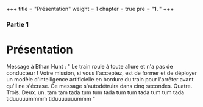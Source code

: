 +++
title = "Présentation"
weight = 1
chapter = true
pre = "<b>1. </b>"
+++

### Partie 1

# Présentation

Message à Ethan Hunt : " Le train roule à toute allure et n'a pas de conducteur ! Votre mission, si vous l'acceptez, est de former et de déployer un modèle d'intelligence artificielle en bordure du train pour l'arrêter avant qu'il ne s'écrase. Ce message s'autodétruira dans cinq secondes. Quatre. Trois. Deux. un. tam tam tada tum tum tada tum tum tada tum tum tada tiduuuuummmm tiduuuuuuummm "
